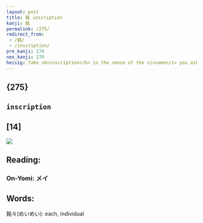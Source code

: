 ```yaml
---
layout: post
title: 銘 inscription
kanji: 銘
permalink: /275/
redirect_from:
 - /銘/
 - /inscription/
pre_kanji: 274
nex_kanji: 276
heisig: Take <b>inscription</b> in the sense of the <i>name</i> you ask the jeweler to carve on a <i>gold</i> bracelet or inside a <i>gold</i> ring to identify its owner or communicate some sentimental message. It will help if you can recall the first time you had this done and the feelings you had at the time.
---
```


## {275}

## `inscription`

## [14]

<div class="stroke"><img src="E98A98.png" /></div>

## Reading:

### On-Yomi: メイ

## Words:

銘々(めいめい): each, individual
